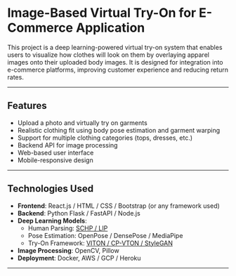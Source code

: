 # Image-Based Virtual Try-On for E-Commerce Application

This project is a deep learning-powered virtual try-on system that enables users to visualize how clothes will look on them by overlaying apparel images onto their uploaded body images. It is designed for integration into e-commerce platforms, improving customer experience and reducing return rates.

---

## Features

- Upload a photo and virtually try on garments
- Realistic clothing fit using body pose estimation and garment warping
- Support for multiple clothing categories (tops, dresses, etc.)
- Backend API for image processing
- Web-based user interface
- Mobile-responsive design

---

## Technologies Used

- **Frontend**: React.js / HTML / CSS / Bootstrap (or any framework used)
- **Backend**: Python Flask / FastAPI / Node.js
- **Deep Learning Models**:
  - Human Parsing: [SCHP / LIP](https://github.com/PeikeLi/Self-Correction-Human-Parsing)
  - Pose Estimation: OpenPose / DensePose / MediaPipe
  - Try-On Framework: [VITON / CP-VTON / StyleGAN](https://github.com/xthan/VITON)
- **Image Processing**: OpenCV, Pillow
- **Deployment**: Docker, AWS / GCP / Heroku

---

